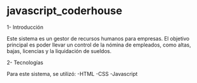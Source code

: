 # javascript_coderhouse

1- Introducción

Este sistema es un gestor de recursos humanos para empresas. El objetivo principal es poder llevar 
un control de la nómina de empleados, como altas, bajas, licencias y la liquidación de sueldos.

2- Tecnologías

Para este sistema, se utilizó:
-HTML
-CSS
-Javascript
